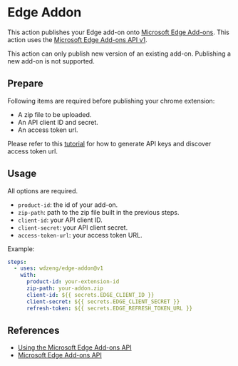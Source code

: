 # Edge Addon

This action publishes your Edge add-on onto [Microsoft Edge Add-ons](https://microsoftedge.microsoft.com/addons/Microsoft-Edge-Extensions-Home). This action uses the [Microsoft Edge Add-ons API v1](https://docs.microsoft.com/en-us/microsoft-edge/extensions-chromium/publish/api/using-addons-api).

This action can only publish new version of an existing add-on. Publishing a new add-on is not supported.

## Prepare

Following items are required before publishing your chrome extension:

- A zip file to be uploaded.
- An API client ID and secret.
- An access token url.

Please refer to this [tutorial](https://docs.microsoft.com/en-us/microsoft-edge/extensions-chromium/publish/api/using-addons-api#before-you-begin) for how to generate API keys and discover access token url.

## Usage

All options are required.

- `product-id`: the id of your add-on.
- `zip-path`: path to the zip file built in the previous steps.
- `client-id`: your API client ID.
- `client-secret`: your API client secret.
- `access-token-url`: your access token URL.

Example:

```yaml
steps:
  - uses: wdzeng/edge-addon@v1
    with:
      product-id: your-extension-id
      zip-path: your-addon.zip
      client-id: ${{ secrets.EDGE_CLIENT_ID }}
      client-secret: ${{ secrets.EDGE_CLIENT_SECRET }}
      refresh-token: ${{ secrets.EDGE_REFRESH_TOKEN_URL }}
```

## References

- [Using the Microsoft Edge Add-ons API](https://docs.microsoft.com/en-us/microsoft-edge/extensions-chromium/publish/api/using-addons-api)
- [Microsoft Edge Add-ons API](https://docs.microsoft.com/en-us/microsoft-edge/extensions-chromium/publish/api/using-addons-api)

